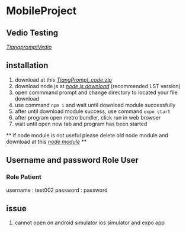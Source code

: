 # MobileProject

## Vedio Testing

*[TiangpromptVedio](https://youtu.be/Jfnfb_UXRSI)*

## installation

1. download at this *[TiangPrompt_code.zip](https://github.com/panupongth148/MobileProject/releases/tag/demo)*
2. download node js at *[node js download](https://nodejs.org/en/)* (recommended LST version)
3. open commmand prompt and change directory to located your file download
4. use command ``` npm i ``` and wait until download module successfully
5. after until download module success, use command ``` expo start ```
6. after program open metro bundler, click run in web browser
7. wait until open new tab and program has been started

** if node module is not useful please delete old node module and download at this *[node module](https://drive.google.com/file/d/1FdtqZJhUgFtvxIBjB8vkNn5yCtp9Qssc/view?usp=sharing)* **

## Username and password Role User
### Role Patient
   username : test002
   password : password
## issue

1. cannot open on android simulator ios simulator and expo app
